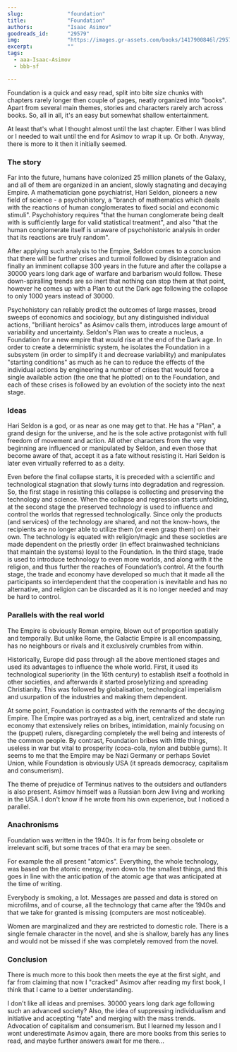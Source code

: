 ```yaml
---
slug:              "foundation"
title:             "Foundation"
authors:           "Isaac Asimov"
goodreads_id:      "29579"
img:               "https://images.gr-assets.com/books/1417900846l/29579.jpg"
excerpt:           ""
tags:
  - aaa-Isaac-Asimov
  - bbb-sf

---
```


Foundation is a quick and easy read, split into bite size chunks with chapters rarely longer then couple of pages, neatly 
organized into "books". Apart from several main themes, stories and characters rarely arch across books. So, all in all, 
it's an easy but somewhat shallow entertainment.

At least that's what I thought almost until the last chapter. Either I was blind or I needed to wait until the end for 
Asimov to wrap it up. Or both. Anyway, there is more to it then it initially seemed.


### The story

Far into the future, humans have colonized 25 million planets of the Galaxy, and all of them are organized in an ancient, 
slowly stagnating and decaying Empire. A mathematician gone psychiatrist, Hari Seldon, pioneers a new field of science - 
a psychohistory, a "branch of mathematics which deals with the reactions of human conglomerates to fixed social and 
economic stimuli". Psychohistory requires "that the human conglomerate being dealt with is sufficiently large for valid 
statistical treatment", and also "that the human conglomerate itself is unaware of psychohistoric analysis in order that 
its reactions are truly random".

After applying such analysis to the Empire, Seldon comes to a conclusion that there will be further crises and turmoil 
followed by disintegration and finally an imminent collapse 300 years in the future and after the collapse a 30000 years 
long dark age of warfare and barbarism would follow. These down-spiralling trends are so inert that nothing can stop 
them at that point, however he comes up with a Plan to cut the Dark age following the collapse to only 1000 years instead 
of 30000.

Psychohistory can reliably predict the outcomes of large masses, broad sweeps of economics and sociology, but any 
distinguished individual actions, "brilliant heroics" as Asimov calls them, introduces large amount of variability and 
uncertainty. Seldon's Plan was to create a nucleus, a Foundation for a new empire that would rise at the end of the Dark 
age. In order to create a deterministic system, he isolates the Foundation in a subsystem (in order to simplify it and 
decrease variability) and manipulates "starting conditions" as much as he can to reduce the effects of the individual 
actions by engineering a number of crises that would force a single available action (the one that he plotted) on to the 
Foundation, and each of these crises is followed by an evolution of the society into the next stage.


### Ideas

Hari Seldon is a god, or as near as one may get to that. He has a "Plan", a grand design for the universe, and he is the 
sole active protagonist with full freedom of movement and action. All other characters from the very beginning are 
influenced or manipulated by Seldon, and even those that become aware of that, accept it as a fate without resisting it. 
Hari Seldon is later even virtually referred to as a deity.

Even before the final collapse starts, it is preceded with a scientific and technological stagnation that slowly turns 
into degradation and regression. So, the first stage in resisting this collapse is collecting and preserving the technology 
and science. When the collapse and regression starts unfolding, at the second stage the preserved technology is used to 
influence and control the worlds that regressed technologically. Since only the products (and services) of the technology 
are shared, and not the know-hows, the recipients are no longer able to utilize them (or even grasp them) on their own. 
The technology is equated with religion/magic and these societies are made dependent on the priestly order (in effect 
brainwashed technicians that maintain the systems) loyal to the Foundation. In the third stage, trade is used to introduce 
technology to even more worlds, and along with it the religion, and thus further the reaches of Foundation’s control. At 
the fourth stage, the trade and economy have developed so much that it made all the participants so interdependent that 
the cooperation is inevitable and has no alternative, and religion can be discarded as it is no longer needed and may be 
hard to control.


### Parallels with the real world

The Empire is obviously Roman empire, blown out of proportion spatially and temporally. But unlike Rome, the Galactic 
Empire is all encompassing, has no neighbours or rivals and it exclusively crumbles from within.

Historically, Europe did pass through all the above mentioned stages and used its advantages to influence the whole world. 
First, it used its technological superiority (in the 16th century) to establish itself a foothold in other societies, and 
afterwards it started proselytizing and spreading Christianity. This was followed by globalisation, technological 
imperialism and usurpation of the industries and making them dependent.

At some point, Foundation is contrasted with the remnants of the decaying Empire. The Empire was portrayed as a big, inert, 
centralized and state run economy that extensively relies on bribes, intimidation, mainly focusing on the (puppet) rulers, 
disregarding completely the well being and interests of the common people. By contrast, Foundation bribes with little 
things, useless in war but vital to prosperity (coca-cola, nylon and bubble gums). It seems to me that the Empire may be 
Nazi Germany or perhaps Soviet Union, while Foundation is obviously USA (it spreads democracy, capitalism and consumerism).

The theme of prejudice of Terminus natives to the outsiders and outlanders is also present. Asimov himself was a Russian 
born Jew living and working in the USA. I don't know if he wrote from his own experience, but I noticed a parallel.


### Anachronisms

Foundation was written in the 1940s. It is far from being obsolete or irrelevant scifi, but some traces of that era may be seen. 

For example the all present "atomics". Everything, the whole technology, was based on the atomic energy, even down to the 
smallest things, and this goes in line with the anticipation of the atomic age that was anticipated at the time of writing.

Everybody is smoking, a lot. Messages are passed and data is stored on microfilms, and of course, all the technology that 
came after the 1940s and that we take for granted is missing (computers are most noticeable).

Women are marginalized and they are restricted to domestic role. There is a single female character in the novel, and she 
is shallow, barely has any lines and would not be missed if she was completely removed from the novel.


### Conclusion

There is much more to this book then meets the eye at the first sight, and far from claiming that now I "cracked" Asimov 
after reading my first book, I think that I came to a better understanding.

I don't like all ideas and premises. 30000 years long dark age following such an advanced society? Also, the idea of 
suppressing individualism and initiative and accepting "fate" and merging with the mass trends. Advocation of capitalism 
and consumerism. But I learned my lesson and I wont underestimate Asimov again, there are more books from this series to 
read, and maybe further answers await for me there...